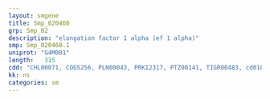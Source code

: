 ```yaml
---
layout: smgene
title: Smp_020460
grp: Smp_02
description: "elongation factor 1 alpha (ef 1 alpha)"
smp: Smp_020460.1
uniprot: "G4M001"
length:   315
cdd: "CHL00071, COG5256, PLN00043, PRK12317, PTZ00141, TIGR00483, cd01883, cl21455, pfam00009"
kk: ns
categories: sm
---
```

